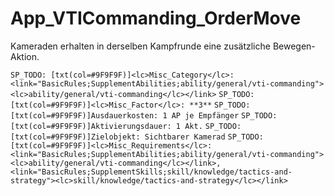 # App_VTICommanding_OrderMove

Kameraden erhalten in derselben Kampfrunde eine zusätzliche Bewegen-Aktion.

`SP_TODO: [txt(col=#9F9F9F)]<lc>Misc_Category</lc>: <link="BasicRules;SupplementAbilities;ability/general/vti-commanding"><lc>ability/general/vti-commanding</lc></link>`
`SP_TODO: [txt(col=#9F9F9F)]<lc>Misc_Factor</lc>: **3**`
`SP_TODO: [txt(col=#9F9F9F)]Ausdauerkosten: 1 AP je Empfänger`
`SP_TODO: [txt(col=#9F9F9F)]Aktivierungsdauer: 1 Akt.`
`SP_TODO: [txt(col=#9F9F9F)]Zielobjekt: Sichtbarer Kamerad`
`SP_TODO: [txt(col=#9F9F9F)]<lc>Misc_Requirements</lc>: <link="BasicRules;SupplementAbilities;ability/general/vti-commanding"><lc>ability/general/vti-commanding</lc></link>, <link="BasicRules;SupplementSkills;skill/knowledge/tactics-and-strategy"><lc>skill/knowledge/tactics-and-strategy</lc></link>`
